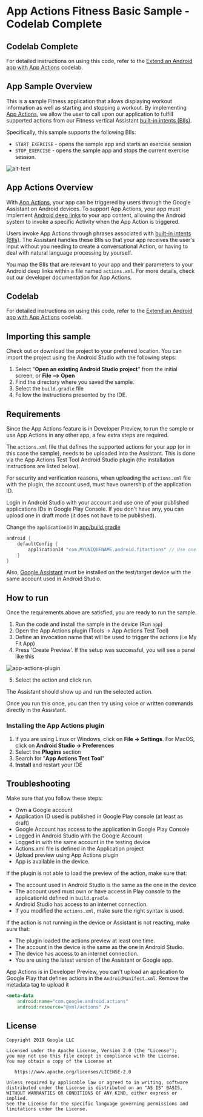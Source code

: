 # App Actions Fitness Basic Sample - Codelab Complete

## Codelab Complete

For detailed instructions on using this code, refer to the [Extend an Android app with App Actions](https://codelabs.developers.google.com/codelabs/appactions) codelab.

## App Sample Overview

This is a sample Fitness application that allows displaying workout information as well as starting
and stopping a workout. By implementing [App Actions](https://developers.google.com/actions/app/ ),
we allow the user to call upon our application to fulfill supported actions from our Fitness
vertical Assistant
[built-in intents (BIIs)](https://developers.google.com/actions/discovery/built-in-intents).

Specifically, this sample supports the following BIIs:
* `START_EXERCISE` - opens the sample app and starts an exercise session
* `STOP_EXERCISE` - opens the sample app and stops the current exercise session.

![alt-text](media/fit-actions-demo.gif "App Actions Demo")

## App Actions Overview

With [App Actions](https://developers.google.com/actions/app/ ), your app can be triggered by users
through the Google Assistant on Android devices. To support App Actions, your app must implement
[Android deep links](https://developer.android.com/training/app-links/deep-linking) to your app
content, allowing the Android system to invoke a specific Activity when the App Action is triggered.

Users invoke App Actions through phrases associated with
[built-in intents (BIIs)](https://developers.google.com/actions/discovery/built-in-intents). The
Assistant handles these BIIs so that your app receives the user's input without you needing to
create a conversational Action, or having to deal with natural language processing by yourself.

You map the BIIs that are relevant to your app and their parameters to your Android deep links
within a file named `actions.xml`. For more details, check out our developer documentation for App
Actions.

## Codelab

For detailed instructions on using this code, refer to the [Extend an Android app with App Actions](https://codelabs.developers.google.com/codelabs/appactions) codelab.

## Importing this sample

Check out or download the project to your preferred location. You can import the project using the
Android Studio with the following steps:

1. Select "**Open an existing Android Studio project**" from the initial screen, or **File --> Open**
2. Find the directory where you saved the sample.
3. Select the `build.gradle` file
4. Follow the instructions presented by the IDE.

## Requirements

Since the App Actions feature is in Developer Preview, to run the sample or use
App Actions in any other app, a few extra steps are required.

The `actions.xml` file that defines the supported actions for your app (or in this case the sample),
needs to be uploaded into the Assistant. This is done via the App Actions Test Tool Android Studio
plugin (the installation instructions are listed below).

For security and verification reasons, when uploading the `actions.xml` file with the plugin, the
account used, must have ownership of the application ID.

Login in Android Studio with your account and use one of your published applications IDs
in Google Play Console. If you don't have any, you can upload one in draft mode
(it does not have to be published).

Change the `applicationId` in [app/build.gradle](https://github.com/actions-on-google/appactions-fitness-kotlin/blob/e83ed77b02fe056f767f2da5f0bbe5bd5b23f95c/app/build.gradle#L31)
```groovy
android {
    defaultConfig {
        applicationId "com.MYUNIQUENAME.android.fitactions" // Use one of your published applications IDs
    }
}
```

Also, [Google Assistant](https://assistant.google.com/) must be installed on the test/target device
with the same account used in Android Studio.

## How to run

Once the requirements above are satisfied, you are ready to run the sample.

1. Run the code and install the sample in the device (Run `app`)
2. Open the App Actions plugin (Tools -> App Actions Test Tool)
3. Define an invocation name that will be used to trigger the actions (i.e My Fit App)
4. Press 'Create Preview'. If the setup was successful, you will see a panel like this

![app-actions-plugin](media/app-actions-plugin.png "App Actions Plugin")

5. Select the action and click run.

The Assistant should show up and run the selected action.

Once you run this once, you can then try using voice or written commands directly in the
Assistant.

### Installing the App Actions plugin

1. If you are using Linux or Windows, click on **File → Settings**. For MacOS, click on
**Android Studio → Preferences**
2. Select the **Plugins** section
3. Search for "**App Actions Test Tool**"
4. **Install** and restart your IDE

## Troubleshooting

Make sure that you follow these steps:

* Own a Google account
* Application ID used is published in Google Play console (at least as draft)
* Google Account has access to the application in Google Play Console
* Logged in Android Studio with the Google Account
* Logged in with the same account in the testing device
* Actions.xml file is defined in the Application project
* Upload preview using App Actions plugin
* App is available in the device.

If the plugin is not able to load the preview of the action, make sure that:

* The account used in Android Studio is the same as the one in the device
* The account used must own or have access in Play console to the applicationId defined
in `build.gradle`
* Android Studio has access to an internet connection.
* If you modified the `actions.xml`, make sure the right syntax is used.

If the action is not running in the device or Assistant is not reacting, make sure that:

* The plugin loaded the actions preview at least one time.
* The account in the device is the same as the one in Android Studio.
* The device has access to an internet connection.
* You are using the latest version of the Assistant or Google app.

App Actions is in Developer Preview, you can't upload an application to Google Play that
defines actions in the `AndroidManifest.xml`. Remove the metadata tag to upload it

```xml
<meta-data
    android:name="com.google.android.actions"
    android:resource="@xml/actions" />
```

## License
```
Copyright 2019 Google LLC

Licensed under the Apache License, Version 2.0 (the "License");
you may not use this file except in compliance with the License.
You may obtain a copy of the License at

   https://www.apache.org/licenses/LICENSE-2.0

Unless required by applicable law or agreed to in writing, software
distributed under the License is distributed on an "AS IS" BASIS,
WITHOUT WARRANTIES OR CONDITIONS OF ANY KIND, either express or implied.
See the License for the specific language governing permissions and
limitations under the License.
```
